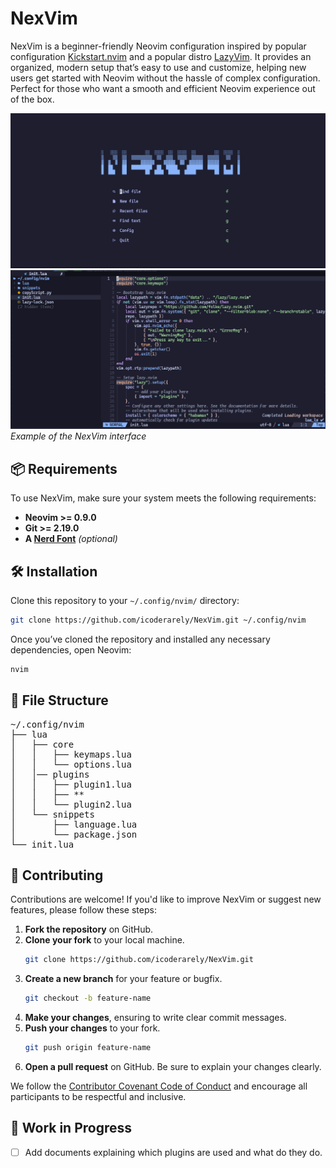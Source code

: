 # NexVim

NexVim is a beginner-friendly Neovim configuration inspired by popular configuration [Kickstart.nvim](https://github.com/nvim-lua/kickstart.nvim) and a popular distro [LazyVim](https://github.com/LazyVim/LazyVim). It provides an organized, modern setup that’s easy to use and customize, helping new users get started with Neovim without the hassle of complex configuration. Perfect for those who want a smooth and efficient Neovim experience out of the box.

![NexVim Screenshot](assets/nexvim-screenshot.png)
![NexVim Screenshot](assets/nexvim-project-screenshot.png)
*Example of the NexVim interface*

## 📦 Requirements

To use NexVim, make sure your system meets the following requirements:

- **Neovim >= 0.9.0**
- **Git >= 2.19.0**
- **A [Nerd Font](https://www.nerdfonts.com/)** _(optional)_

## 🛠️ Installation

Clone this repository to your `~/.config/nvim/` directory:

```bash
git clone https://github.com/icoderarely/NexVim.git ~/.config/nvim
```

Once you’ve cloned the repository and installed any necessary dependencies, open Neovim:
```bash
nvim
```

## 📂 File Structure

<pre>
~/.config/nvim
├── lua
│   ├── core
│   │   ├── keymaps.lua
│   │   └── options.lua
│   │── plugins
│   │   ├── plugin1.lua
│   │   ├── **
│   │   └── plugin2.lua
│   └── snippets
│       ├── language.lua
│       └── package.json
└── init.lua
</pre>

## 🌱 Contributing

Contributions are welcome! If you'd like to improve NexVim or suggest new features, please follow these steps:

1. **Fork the repository** on GitHub.
2. **Clone your fork** to your local machine.
   ```bash
   git clone https://github.com/icoderarely/NexVim.git
   ```
3. **Create a new branch** for your feature or bugfix.
   ```bash
   git checkout -b feature-name
   ```
4. **Make your changes**, ensuring to write clear commit messages.
5. **Push your changes** to your fork.
   ```bash
   git push origin feature-name
   ```
6. **Open a pull request** on GitHub. Be sure to explain your changes clearly.

We follow the [Contributor Covenant Code of Conduct](https://www.contributor-covenant.org/) and encourage all participants to be respectful and inclusive.

## 🚧 Work in Progress

- [ ] Add documents explaining which plugins are used and what do they do.

